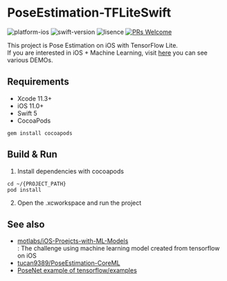 # PoseEstimation-TFLiteSwift

![platform-ios](https://img.shields.io/badge/platform-ios-lightgrey.svg)
![swift-version](https://img.shields.io/badge/swift-5-red.svg)
![lisence](https://img.shields.io/badge/license-MIT-black.svg)
[![PRs Welcome](https://img.shields.io/badge/PRs-welcome-brightgreen.svg?style=flat-square)](http://makeapullrequest.com)

This project is Pose Estimation on iOS with TensorFlow Lite.<br>If you are interested in iOS + Machine Learning, visit [here](https://github.com/motlabs/iOS-Proejcts-with-ML-Models) you can see various DEMOs.<br>

## Requirements

- Xcode 11.3+
- iOS 11.0+
- Swift 5
- CocoaPods
```shell
gem install cocoapods
```

## Build & Run

1. Install dependencies with cocoapods
```shell
cd ~/{PROJECT_PATH}
pod install
```

2. Open the .xcworkspace and run the project

## See also

- [motlabs/iOS-Proejcts-with-ML-Models](https://github.com/motlabs/iOS-Proejcts-with-ML-Models)<br>
  : The challenge using machine learning model created from tensorflow on iOS
- [tucan9389/PoseEstimation-CoreML](https://github.com/tucan9389/PoseEstimation-CoreML)
- [PoseNet example of tensorflow/examples](https://github.com/tensorflow/examples/blob/master/lite/examples/posenet/ios)
